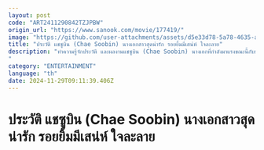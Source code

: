 ```yaml
---
layout: post
code: "ART2411290842TZJPBW"
origin_url: "https://www.sanook.com/movie/177419/"
image: "https://github.com/user-attachments/assets/d5e33d78-5a78-4635-ad7c-90b75b558253"
title: "ประวัติ แชซูบิน (Chae Soobin) นางเอกสาวสุดน่ารัก รอยยิ้มมีเสน่ห์ ใจละลาย"
description: "ทำความรู้จักประวัติ และผลงานแชซูบิน (Chae Soobin) นางเอกที่กำลังมาแรงขณะนี้กับบทบาท ฮงฮีจู ในซีรีส์เรื่อง When the Phone Rings 
"
category: "ENTERTAINMENT"
language: "th"
date: 2024-11-29T09:11:39.406Z
---
```


# ประวัติ แชซูบิน (Chae Soobin) นางเอกสาวสุดน่ารัก รอยยิ้มมีเสน่ห์ ใจละลาย